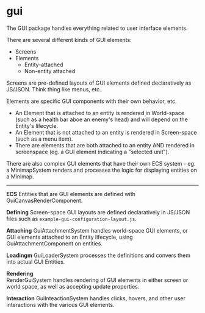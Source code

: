# gui

The GUI package handles everything related to user interface elements.

There are several different kinds of GUI elements:

* Screens
* Elements
  * Entity-attached
  * Non-entity attached

Screens are pre-defined layouts of GUI elements defined declaratively as JS/JSON. Think thing like menus, etc.

Elements are specific GUI components with their own behavior, etc.

* An Element that is attached to an entity is rendered in World-space (such as a health bar aboe an enemy's head) and will depend on the Entity's lifecycle. 
* An Element that is not attached to an entity is rendered in Screen-space (such as a menu item).
* There are elements that are both attached to an entity AND rendered in screenspace (eg. a GUI element indicating a "selected unit").

There are also complex GUI elements that have their own ECS system - eg. a MinimapSystem renders and processes the logic for displaying entities on a Minimap.

****
**ECS**
Entities that are GUI elements are defined with GuiCanvasRenderComponent.

**Defining**
Screen-space GUI layouts are defined declaratively in JS/JSON files such as `example-gui-configuration-layout.js`.

**Attaching**
GuiAttachmentSystem handles world-space GUI elements, or GUI elements attached to an Entity lifecycle, using GuiAttachmentComponent on entities.

**Loadingm**
GuiLoaderSystem processes the definitions and convers them into actual GUI Entities.

**Rendering**  
RenderGuiSystem handles rendering of GUI elements in either screen or world space, as well as accepting update properties.

**Interaction**
GuiInteactionSystem handles clicks, hovers, and other user interactions with the various GUI elements.